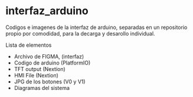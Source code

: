 # interfaz_arduino

Codigos e imagenes de la interfaz de arduino, separadas en un repositorio propio por comodidad, para la decarga y desarollo individual.

Lista de elementos
- Archivo de FIGMA, (interfaz)
- Codigo de arduino (PlatformIO)
- TFT output (Nextion)
- HMI File (Nextion)
- JPG de los botones (V0 y V1)
- Diagramas del sistema

 
